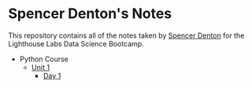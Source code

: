 # Spencer Denton's Notes
This repository contains all of the notes taken by [Spencer Denton](https://github.com/spencerdenton) for the Lighthouse Labs Data Science Bootcamp.

* Python Course
    * [Unit 1](/Unit1)
        * [Day 1](/Unit_1/Day_1)